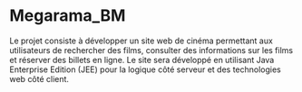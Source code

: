 # Megarama_BM
Le projet consiste à développer un site web de cinéma permettant aux utilisateurs de rechercher des films, consulter des informations sur les films et réserver des billets en ligne. Le site sera développé en utilisant Java Enterprise Edition (JEE) pour la logique côté serveur et des technologies web côté client.
